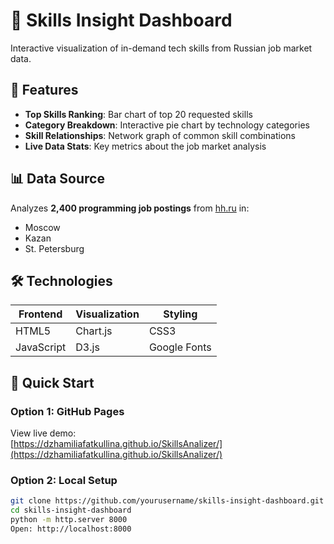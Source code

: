 # 🚀 Skills Insight Dashboard

Interactive visualization of in-demand tech skills from Russian job market data.

## 🌟 Features

- **Top Skills Ranking**: Bar chart of top 20 requested skills
- **Category Breakdown**: Interactive pie chart by technology categories  
- **Skill Relationships**: Network graph of common skill combinations
- **Live Data Stats**: Key metrics about the job market analysis

## 📊 Data Source

Analyzes **2,400 programming job postings** from [hh.ru](https://hh.ru) in:
- Moscow
- Kazan
- St. Petersburg

## 🛠️ Technologies

| Frontend       | Visualization  | Styling          |
|----------------|----------------|------------------|
| HTML5          | Chart.js       | CSS3             |
| JavaScript     | D3.js          | Google Fonts     |

## 🚀 Quick Start

### Option 1: GitHub Pages
View live demo:  
[https://dzhamiliafatkullina.github.io/SkillsAnalizer/](https://dzhamiliafatkullina.github.io/SkillsAnalizer/)

### Option 2: Local Setup
```bash
git clone https://github.com/yourusername/skills-insight-dashboard.git
cd skills-insight-dashboard
python -m http.server 8000
Open: http://localhost:8000
